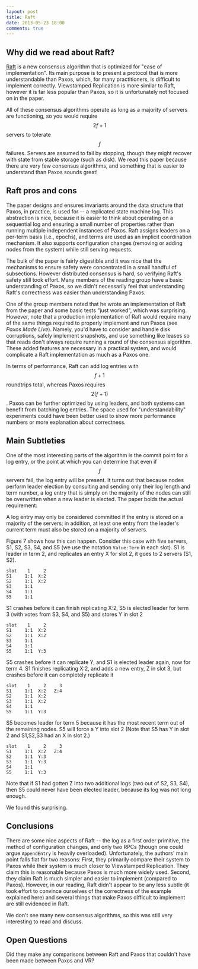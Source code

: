 ```yaml
---
layout: post
title: Raft
date: 2013-05-23 18:00
comments: true
---
```


## Why did we read about Raft?

[Raft](ramcloud.stanford.edu/wiki/download/attachments/11370504/raft.pdf)
is a new consensus algorithm that is optimized for "ease of
implementation".  Its main purpose is to present a protocol that is more
understandable than Paxos, which, for many practitioners, is difficult
to implement correctly.  Viewstamped Replication is more similar to
Raft, however it is far less popular than Paxos, so it is unfortunately
not focused on in the paper.  

All of these consensus algorithms operate as long as a majority of
servers are functioning, so you would require $$2f+1$$ servers to
tolerate $$f$$ failures.  Servers are assumed to fail by stopping,
though they might recover with state from stable storage (such as disk).
We read this paper because there are very few consensus algorithms, and
something that is easier to understand than Paxos sounds great!

## Raft pros and cons

The paper designs and ensures invariants around the data structure that
Paxos, in practice, is used for -- a replicated state machine log.  This
abstraction is nice, because it is easier to think about operating on a
sequential log and ensuring a small number of properties rather than
running multiple independent instances of Paxos.  Raft assigns leaders
on a per-term basis (i.e., epochs), and terms are used as an implicit
coordination mechanism.  It also supports configuration changes
(removing or adding nodes from the system) while still serving requests.

The bulk of the paper is fairly digestible and it was nice that the
mechanisms to ensure safety were concentrated in a small handful of
subsections.  However distributed consensus is hard, so verifying Raft's
safety still took effort.  Many members of the reading group have a
basic understanding of Paxos, so we didn't necessarily feel that
understanding Raft's correctness was easier than understanding Paxos.

One of the group members noted that he wrote an implementation of Raft
from the paper and some basic tests "just worked", which was surprising.
However, note that a production implementation of Raft would require
many of the same things required to properly implement and run Paxos
(see *Paxos Made Live*).  Namely, you'd have to consider and handle disk
corruptions, safely implement snapshots, and use something like leases
so that reads don't always require running a round of the consensus
algorithm.  These added features are necessary in a practical system,
and would complicate a Raft implementation as much as a Paxos one.

In terms of performance, Raft can add log entries with $$f+1$$
roundtrips total, whereas Paxos requires $$2(f+1)$$.  Paxos can be
further optimized by using leaders, and both systems can benefit from
batching log entries.  The space used for "understandability"
experiments could have been better used to show more performance numbers
or more explanation about correctness.

## Main Subtleties

One of the most interesting parts of the algorithm is the commit point
for a log entry, or the point at which you can determine that even if
$$f$$ servers fail, the log entry will be present.  It turns out that
because nodes perform leader election by consulting and sending only
their log length and term number, a log entry that is simply on the
majority of the nodes can still be overwritten when a new leader is
elected.  The paper bolds the actual requirement:

A log entry may only be considered committed if the entry is stored on a
majority of the servers; in addition, at least one entry from the
leader's current term must also be stored on a majority of servers.

Figure 7 shows how this can happen.  Consider this case with five
servers, S1, S2, S3, S4, and S5 (we use the notation `Value:Term` in
each slot).  S1 is leader in term 2, and replicates an entry X for slot
2, it goes to 2 servers (S1, S2).

```
slot    1     2
S1     1:1  X:2
S2     1:1  X:2
S3     1:1
S4     1:1
S5     1:1
```

S1 crashes before it can finish replicating X:2, S5 is elected leader
for term 3 (with votes from S3, S4, and S5) and stores Y in slot 2

```
slot    1     2
S1     1:1  X:2
S2     1:1  X:2
S3     1:1
S4     1:1
S5     1:1  Y:3
```

S5 crashes before it can replicate Y, and S1 is elected leader again,
now for term 4.  S1 finishes replicating X:2, and adds a new entry, Z in
slot 3, but crashes before it can completely replicate it

```
slot    1     2     3
S1     1:1  X:2   Z:4
S2     1:1  X:2  
S3     1:1  X:2
S4     1:1
S5     1:1  Y:3
```

S5 becomes leader for term 5 because it has the most recent term out of
the remaining nodes.  S5 will force a Y into slot 2 (Note that S5 has Y
in slot 2 and S1,S2,S3 had an X in slot 2.)

```
slot    1     2     3
S1     1:1  X:2   Z:4
S2     1:1  Y:3 
S3     1:1  Y:3
S4     1:1
S5     1:1  Y:3
```

Note that if S1 had gotten Z into two additional logs (two out of S2,
S3, S4), then S5 could never have been elected leader, because its log
was not long enough.

We found this surprising.

## Conclusions

There are some nice aspects of Raft -- the log as a first order
primitive, the method of configuration changes, and only two RPCs
(though one could argue `AppendEntry` is heavily overloaded).
Unfortunately, the authors' main point falls flat for two reasons:
First, they primarily compare their system to Paxos while their system
is much closer to Viewstamped Replication. They claim this is reasonable
because Paxos is much more widely used. Second, they claim Raft is much
simpler and easier to implement (compared to Paxos).  However, in our
reading, Raft didn't appear to be any less subtle (it took effort to
convince ourselves of the correctness of the example explained here) and
several things that make Paxos difficult to implement are still
evidenced in Raft.

We don't see many new consensus algorithms, so this was still very
interesting to read and discuss.

## Open Questions

Did they make any comparisons between Raft and Paxos that couldn't have
been made between Paxos and VR?

